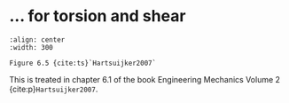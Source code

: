 ```{index} Strain diagram torsion and shear
```
# ... for torsion and shear

```{figure} ./torsion_data/image.png
:align: center
:width: 300

Figure 6.5 {cite:ts}`Hartsuijker2007`
```


This is treated in chapter 6.1 of the book Engineering Mechanics Volume 2 {cite:p}`Hartsuijker2007`.